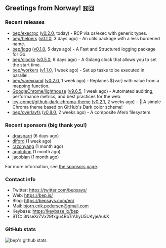 ## Greetings from Norway! 🇳🇴

### Recent releases
- [bep/execrpc](https://github.com/bep/execrpc) ([v0.2.0](https://github.com/bep/execrpc/releases/tag/v0.2.0), today) - RCP via os/exec with generic types.
- [bep/helpers](https://github.com/bep/helpers) ([v0.1.0](https://github.com/bep/helpers/releases/tag/v0.1.0), 3 days ago) - An utils package with a less burdened name.
- [bep/logg](https://github.com/bep/logg) ([v0.1.0](https://github.com/bep/logg/releases/tag/v0.1.0), 5 days ago) - A Fast and Structured logging package for Go.
- [bep/clocks](https://github.com/bep/clocks) ([v0.5.0](https://github.com/bep/clocks/releases/tag/v0.5.0), 6 days ago) - A Golang clock that allows you to set the start time.
- [bep/workers](https://github.com/bep/workers) ([v1.1.0](https://github.com/bep/workers/releases/tag/v1.1.0), 1 week ago) - Set up tasks to be executed in parallel.
- [bep/varexpand](https://github.com/bep/varexpand) ([v0.2.0](https://github.com/bep/varexpand/releases/tag/v0.2.0), 1 week ago) - Replaces ${var} with value from a mapping function.
- [GoogleChrome/lighthouse](https://github.com/GoogleChrome/lighthouse) ([v9.6.5](https://github.com/GoogleChrome/lighthouse/releases/tag/v9.6.5), 1 week ago) - Automated auditing, performance metrics, and best practices for the web.
- [icy-comet/github-dark-chroma-theme](https://github.com/icy-comet/github-dark-chroma-theme) ([v0.2.1](https://github.com/icy-comet/github-dark-chroma-theme/releases/tag/v0.2.1), 2 weeks ago) - 🌙 A simple Chroma theme based on GitHub&#39;s Dark color scheme!
- [bep/overlayfs](https://github.com/bep/overlayfs) ([v0.8.0](https://github.com/bep/overlayfs/releases/tag/v0.8.0), 2 weeks ago) - A composite Afero filesystem.


### Recent sponsors (big thank you!)

- [dgasparri](https://github.com/dgasparri) (6 days ago)
- [dlford](https://github.com/dlford) (1 week ago)
- [razonyang](https://github.com/razonyang) (1 month ago)
- [agolution](https://github.com/agolution) (1 month ago)
- [jacobian](https://github.com/jacobian) (1 month ago)

For more information, see [the sponsors page](https://github.com/sponsors/bep/).

### Contact info
- Twitter: https://twitter.com/bepsays/
- Web: https://bep.is/
- Blog: https://bepsays.com/en/
- Mail: bjorn.erik.pedersen@gmail.com
- Keybase: https://keybase.io/bep
- BTC: 3NseXrZVx29fxgu4RbTrAhyU5UKyjeAukX


### GitHub stats
![bep's github stats](https://github-readme-stats.vercel.app/api?username=bep&count_private=true&hide_title=true)

